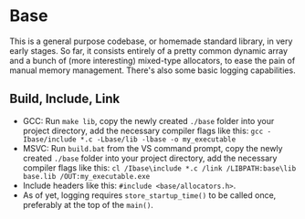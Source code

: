 # Base

This is a general purpose codebase, or homemade standard library, in very early stages. So far, it consists entirely of a pretty common dynamic array and a bunch of (more interesting) mixed-type allocators, to ease the pain of manual memory management. There's also some basic logging capabilities.

## Build, Include, Link

* GCC: Run `make lib`, copy the newly created `./base` folder into your project directory, add the necessary compiler flags like this: `gcc -Ibase/include *.c -Lbase/lib -lbase -o my_executable`
* MSVC: Run `build.bat` from the VS command prompt, copy the newly created `./base` folder into your project directory, add the necessary compiler flags like this: `cl /Ibase\include *.c /link /LIBPATH:base\lib base.lib /OUT:my_executable.exe`
* Include headers like this: `#include <base/allocators.h>`.
* As of yet, logging requires `store_startup_time()` to be called once, preferably at the top of the `main()`.
